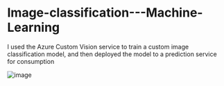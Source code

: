 # Image-classification---Machine-Learning
I used the Azure Custom Vision service to train a custom image classification model, and then deployed the model to a prediction service for consumption

![image](https://user-images.githubusercontent.com/86535567/127707091-aa47cecc-9517-4f15-9454-914e3d5c4a97.png)

